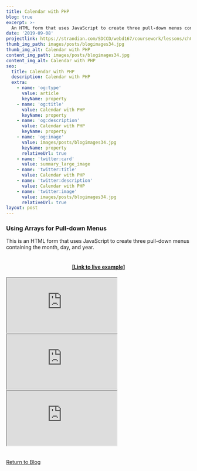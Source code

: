 ```yaml
---
title: Calendar with PHP
blog: true
excerpt: >-
  An HTML form that uses JavaScript to create three pull-down menus containing the month, day, and year.
date: '2019-09-08'
projectlink: https://strandian.com/SDCCD/webd167/coursework/lessons/ch02/calendar.php
thumb_img_path: images/posts/blogimages34.jpg
thumb_img_alt: Calendar with PHP
content_img_path: images/posts/blogimages34.jpg
content_img_alt: Calendar with PHP
seo:
  title: Calendar with PHP
  description: Calendar with PHP
  extra:
    - name: 'og:type'
      value: article
      keyName: property
    - name: 'og:title'
      value: Calendar with PHP
      keyName: property
    - name: 'og:description'
      value: Calendar with PHP
      keyName: property
    - name: 'og:image'
      value: images/posts/blogimages34.jpg
      keyName: property
      relativeUrl: true
    - name: 'twitter:card'
      value: summary_large_image
    - name: 'twitter:title'
      value: Calendar with PHP
    - name: 'twitter:description'
      value: Calendar with PHP
    - name: 'twitter:image'
      value: images/posts/blogimages34.jpg
      relativeUrl: true
layout: post
---
```


### Using Arrays for Pull-down Menus
This is an HTML form that uses JavaScript to create three pull-down menus containing the month, day, and year.
<br />
<br />
<h4 align="center"><a href="https://strandian.com/SDCCD/webd167/coursework/lessons/ch02/calendar.php" target="_blank">[Link to live example]</a></h4>
<div id="hideweb1">
  <div class="thumbnail-container" title="Web Development Portfolio"><a href="https://strandian.com/SDCCD/webd167/coursework/lessons/ch02/calendar.php" target="_blank">
    <div class="thumbnail">
      <iframe sandbox src="https://strandian.com/SDCCD/webd167/coursework/lessons/ch02/calendar.php" onload="this.style.opacity = 1"></iframe>
    </div>
    </a> </div>
</div>
<div id="hideweb2">
  <div class="thumbnail-container" title="Web Development Portfolio"><a href="https://strandian.com/SDCCD/webd167/coursework/lessons/ch02/calendar.php" target="_blank">
    <div class="thumbnail">
      <iframe sandbox src="https://strandian.com/SDCCD/webd167/coursework/lessons/ch02/calendar.php" onload="this.style.opacity = 1"></iframe>
    </div>
    </a> </div>
</div>
<div id="hideweb3">
  <div class="thumbnail-container" title="Web Development Portfolio"><a href="https://strandian.com/SDCCD/webd167/coursework/lessons/ch02/calendar.php" target="_blank">
    <div class="thumbnail">
      <iframe sandbox src="https://strandian.com/SDCCD/webd167/coursework/lessons/ch02/calendar.php" onload="this.style.opacity = 1"></iframe>
    </div>
    </a> </div>
</div>

<!-- Lorem ipsum dolor sit amet, consectetur adipiscing elit, sed do eiusmod tempor incididunt ut labore et dolore magna aliqua. Arcu ac tortor dignissim convallis. Enim lobortis scelerisque fermentum dui faucibus. Arcu bibendum at varius vel. In arcu cursus euismod quis viverra nibh cras pulvinar mattis.

<p class="codepen" data-height="300" data-default-tab="html,result" data-slug-hash="ZEXyOEj" data-user="strandian" style="height: 300px; box-sizing: border-box; display: flex; align-items: center; justify-content: center; border: 2px solid; margin: 1em 0; padding: 1em;">
  <span>See the Pen <a href="https://codepen.io/strandian/pen/ZEXyOEj">
  Calculator with JavaScript</a> by Ian Strand (<a href="https://codepen.io/strandian">@strandian</a>)
  on <a href="https://codepen.io">CodePen</a>.</span>
</p> -->

<br />
<br />
<a class="button" href="/blog/">
  Return to Blog
</a>

<script async src="https://cpwebassets.codepen.io/assets/embed/ei.js"></script>